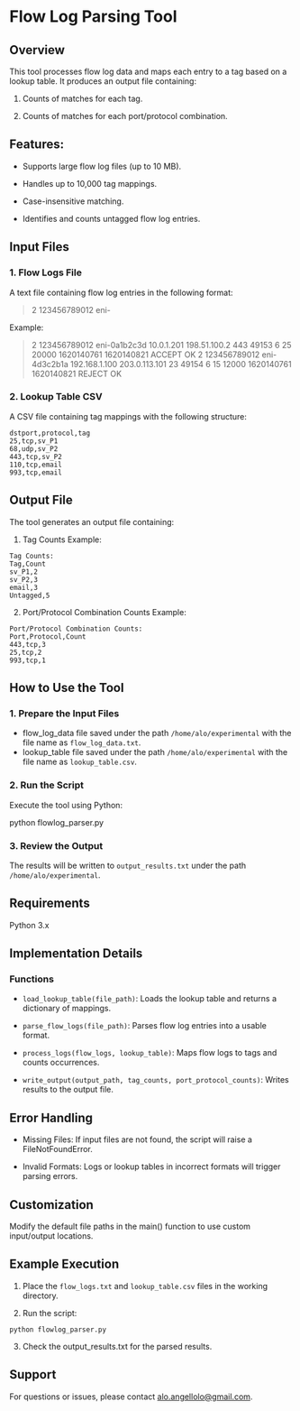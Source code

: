 # Flow Log Parsing Tool

## Overview

This tool processes flow log data and maps each entry to a tag based on a lookup table. It produces an output file containing:

  1. Counts of matches for each tag.

  2. Counts of matches for each port/protocol combination.

## Features:

  - Supports large flow log files (up to 10 MB).

  - Handles up to 10,000 tag mappings.

  - Case-insensitive matching.

  - Identifies and counts untagged flow log entries.

## Input Files

### 1. Flow Logs File

A text file containing flow log entries in the following format:

> 2 123456789012 eni-<instance-id> <source-ip> <destination-ip> <destination-port> <source-port> <protocol> <packets> <bytes> <start-time> <end-time> <action> <log-status>

Example:

> 2 123456789012 eni-0a1b2c3d 10.0.1.201 198.51.100.2 443 49153 6 25 20000 1620140761 1620140821 ACCEPT OK
> 2 123456789012 eni-4d3c2b1a 192.168.1.100 203.0.113.101 23 49154 6 15 12000 1620140761 1620140821 REJECT OK

### 2. Lookup Table CSV

A CSV file containing tag mappings with the following structure:

```
dstport,protocol,tag 
25,tcp,sv_P1
68,udp,sv_P2
443,tcp,sv_P2
110,tcp,email
993,tcp,email
```

## Output File

The tool generates an output file containing:

1. Tag Counts Example:

```
Tag Counts:
Tag,Count
sv_P1,2
sv_P2,3
email,3
Untagged,5
```

2. Port/Protocol Combination Counts Example:

```
Port/Protocol Combination Counts:
Port,Protocol,Count
443,tcp,3
25,tcp,2
993,tcp,1
```

## How to Use the Tool

### 1. Prepare the Input Files

- flow_log_data file saved under the path `/home/alo/experimental` with the file name as `flow_log_data.txt`.
- lookup_table file saved under the path `/home/alo/experimental` with the file name as `lookup_table.csv`.

### 2. Run the Script

Execute the tool using Python:

python flowlog_parser.py

### 3. Review the Output

The results will be written to `output_results.txt` under the path `/home/alo/experimental`.

## Requirements

Python 3.x

## Implementation Details

### Functions

- `load_lookup_table(file_path)`: Loads the lookup table and returns a dictionary of mappings.

- `parse_flow_logs(file_path)`: Parses flow log entries into a usable format.

- `process_logs(flow_logs, lookup_table)`: Maps flow logs to tags and counts occurrences.

- `write_output(output_path, tag_counts, port_protocol_counts)`: Writes results to the output file.

## Error Handling

- Missing Files: If input files are not found, the script will raise a FileNotFoundError.

- Invalid Formats: Logs or lookup tables in incorrect formats will trigger parsing errors.

## Customization

Modify the default file paths in the main() function to use custom input/output locations.

## Example Execution

1. Place the `flow_logs.txt` and `lookup_table.csv` files in the working directory.

2. Run the script:

```
python flowlog_parser.py
```

3. Check the output_results.txt for the parsed results.

## Support

For questions or issues, please contact alo.angellolo@gmail.com.

